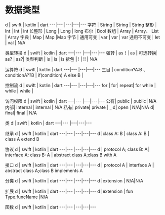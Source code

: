 # 数据类型
 d | swift | kotlin | dart
---|--- |---|---|---
字符 | String | String | String
整形 | Int | Int | int
长整形 | Long | Long | long
布尔 | Bool
数组 | Array | Array、 List | Array
字典 | Map | Map |Map
字节 |
通用可变 | var | var | var
通用不可变 | let | val | N/A


类型转换
 d | swift | kotlin | dart
---|--- |---|---|---
强转 | as！| as | 
可选转换| as? | as?|
类型判断 | is | is | is
拆包 | ! | !! | N/A 

运算符
 d | swift | kotlin | dart
---|--- |---|---|---
三目 | condition?A:B 、conditionA??B | if(condition) A else B |

控制流
 d | swift | kotlin | dart
---|--- |---|---|---
for | for| repeat| for
while | while | while |

访问权限
 d | swift | kotlin | dart
 ---|--- |---|---|---
公有| public | public |N/A 
内部| internal | internal | N/A 
私有| private| private  | _
d| open | N/A|N/A
d| final| final | N/A

类
 d | swift | kotlin | dart
---|--- |---|---|---

继承
 d | swift | kotlin | dart
---|--- |---|---|---
d |class A: B | class A: B | class A extend B


协议
 d | swift | kotlin | dart
---|--- |---|---|---
d | protocol A; class B: A| interface A; class B: A | abstract class A;class B with A

接口
 d | swift | kotlin | dart
---|--- |---|---|---
d | protocol A | interface A | abstract class A;class B implements A

分类
 d | swift | kotlin | dart
---|--- |---|---|---
d |extension | N/A|N/A

扩展
 d | swift | kotlin | dart
---|--- |---|---|---
d |extension | fun Type.funcName  |N/A

函数
 d | swift | kotlin | dart
---|--- |---|---|---

